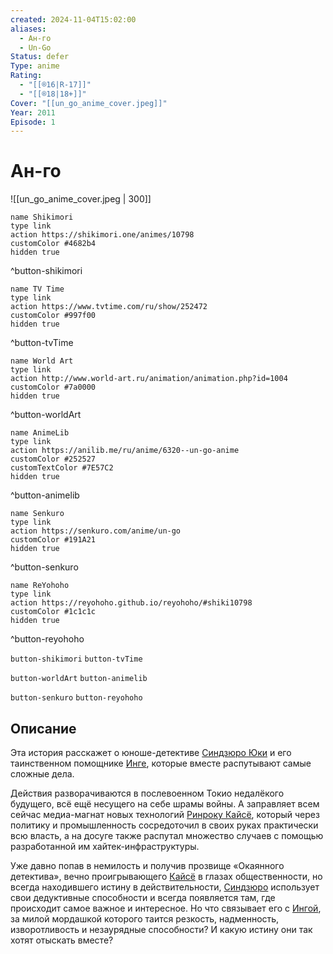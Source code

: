 ```yaml
---
created: 2024-11-04T15:02:00
aliases:
  - Ан-го
  - Un-Go
Status: defer
Type: anime
Rating:
  - "[[®️16|R-17]]"
  - "[[®️18|18+]]"
Cover: "[[un_go_anime_cover.jpeg]]"
Year: 2011
Episode: 1
---
```


# Ан-го

![[un_go_anime_cover.jpeg | 300]]

```button
name Shikimori
type link
action https://shikimori.one/animes/10798
customColor #4682b4
hidden true
```
^button-shikimori

```button
name TV Time
type link
action https://www.tvtime.com/ru/show/252472
customColor #997f00
hidden true
```
^button-tvTime

```button
name World Art
type link
action http://www.world-art.ru/animation/animation.php?id=1004
customColor #7a0000
hidden true
```
^button-worldArt

```button
name AnimeLib
type link
action https://anilib.me/ru/anime/6320--un-go-anime
customColor #252527
customTextColor #7E57C2
hidden true
```
^button-animelib

```button
name Senkuro
type link
action https://senkuro.com/anime/un-go
customColor #191A21
hidden true
```
^button-senkuro

```button
name ReYohoho
type link
action https://reyohoho.github.io/reyohoho/#shiki10798
customColor #1c1c1c
hidden true
```
^button-reyohoho

`button-shikimori` `button-tvTime`

`button-worldArt` `button-animelib`

`button-senkuro` `button-reyohoho`

## Описание

Эта история расскажет о юноше-детективе [Синдзюро Юки](https://shikimori.one/characters/44212-shinjuurou-yuuki) и его таинственном помощнике [Инге](https://shikimori.one/characters/44211-inga), которые вместе распутывают самые сложные дела.

Действия разворачиваются в послевоенном Токио недалёкого будущего, всё ещё несущего на себе шрамы войны. А заправляет всем сейчас медиа-магнат новых технологий [Ринроку Кайсё](https://shikimori.one/characters/47383-rinroku-kaishou), который через политику и промышленность сосредоточил в своих руках практически всю власть, а на досуге также распутал множество случаев с помощью разработанной им хайтек-инфраструктуры.

Уже давно попав в немилость и получив прозвище «Окаянного детектива», вечно проигрывающего [Кайсё](https://shikimori.one/characters/47383-rinroku-kaishou) в глазах общественности, но всегда находившего истину в действительности, [Синдзюро](https://shikimori.one/characters/44212-shinjuurou-yuuki) использует свои дедуктивные способности и всегда появляется там, где происходит самое важное и интересное. Но что связывает его с [Ингой](https://shikimori.one/characters/44211-inga), за милой мордашкой которого таится резкость, надменность, изворотливость и незаурядные способности? И какую истину они так хотят отыскать вместе?
